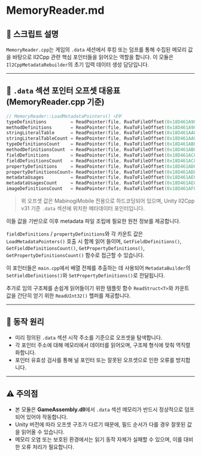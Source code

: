 ﻿# MemoryReader.md

## 📌 스크립트 설명
`MemoryReader.cpp`는 게임의 `.data` 세션에서 후킹 또는 덤프를 통해 수집된 메모리 값을 바탕으로 Il2Cpp 관련 핵심 포인터들을 읽어오는 역할을 합니다. 이 모듈은 `Il2CppMetadataRebuilder`의 초기 입력 데이터 생성 담당입니다.

---

## 📌 `.data` 섹션 포인터 오프셋 대응표 (MemoryReader.cpp 기준)

```cpp
// MemoryReader::LoadMetadataPointers() 내부
typeDefinitions         = ReadPointer(file, RvaToFileOffset(0x18D461A90));  // -> typeDefinitions
methodDefinitions       = ReadPointer(file, RvaToFileOffset(0x18D461A98));  // -> methodDefinitions
stringLiteralTable      = ReadPointer(file, RvaToFileOffset(0x18D461AA0));  // -> stringLiteralTable
stringLiteralTableCount = ReadPointer(file, RvaToFileOffset(0x18D461AA8));  // -> stringLiteralTableCount
typeDefinitionsCount    = ReadPointer(file, RvaToFileOffset(0x18D461AB0));  // -> typeDefinitionsCount
methodDefinitionsCount  = ReadPointer(file, RvaToFileOffset(0x18D461AB8));  // -> methodDefinitionsCount
fieldDefinitions        = ReadPointer(file, RvaToFileOffset(0x18D461AC0));  // -> fieldDefinitions
fieldDefinitionsCount   = ReadPointer(file, RvaToFileOffset(0x18D461AC8));  // -> fieldDefinitionsCount
propertyDefinitions     = ReadPointer(file, RvaToFileOffset(0x18D461AD0));  // -> propertyDefinitions
propertyDefinitionsCount= ReadPointer(file, RvaToFileOffset(0x18D461AD8));  // -> propertyDefinitionsCount
metadataUsages          = ReadPointer(file, RvaToFileOffset(0x18D461AE0));  // -> metadataUsages
metadataUsagesCount     = ReadPointer(file, RvaToFileOffset(0x18D461AE8));  // -> metadataUsagesCount
imageDefinitionsCount   = ReadPointer(file, RvaToFileOffset(0x18D461AF0));  // -> imageDefinitionsCount
```

> 위 오프셋 값은 MabinogiMobile 전용으로 하드코딩되어 있으며, Unity Il2Cpp v31 기준 `.data` 섹션에 위치한 메타데이터 포인터입니다.

이들 값을 기반으로 이후 metadata 파일 조립에 필요한 원천 정보를 제공합니다.

`fieldDefinitions` / `propertyDefinitions`와 각 카운트 값은
`LoadMetadataPointers()` 호출 시 함께 읽어 들이며,
`GetFieldDefinitions()`, `GetFieldDefinitionsCount()`,
`GetPropertyDefinitions()`, `GetPropertyDefinitionsCount()`
함수로 접근할 수 있습니다.

이 포인터들은 `main.cpp`에서 배열 전체를 추출하는 데 사용되어
`MetadataBuilder`의 `SetFieldDefinitions()`와
`SetPropertyDefinitions()`로 전달됩니다.

추가로 임의 구조체를 손쉽게 읽어들이기 위한 템플릿 함수 `ReadStruct<T>`와
카운트 값을 간단히 얻기 위한 `ReadUInt32()` 헬퍼를 제공합니다.

---

## 🧱 동작 원리
- 미리 정의된 `.data` 섹션 시작 주소를 기준으로 오프셋을 탐색합니다.
- 각 포인터 주소에 대해 메모리에서 데이터를 읽어오며, 구조체 형식에 맞춰 역직렬화합니다.
- 포인터 유효성 검사를 통해 널 포인터 또는 잘못된 오프셋으로 인한 오류를 방지합니다.

---

## ⚠️ 주의점
- 본 모듈은 **GameAssembly.dll**에서 `.data` 섹션 메모리가 반드시 정상적으로 덤프되어 있어야 작동합니다.
- Unity 버전에 따라 오프셋 구조가 다르기 때문에, 필드 순서가 다를 경우 잘못된 값을 읽어올 수 있습니다.
- 메모리 오염 또는 보호된 환경에서는 읽기 동작 자체가 실패할 수 있으며, 이를 대비한 오류 처리가 필요합니다.

